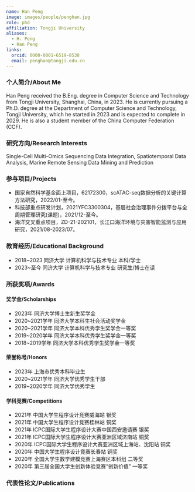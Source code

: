 ```yaml
---
name: Han Peng
image: images/people/penghan.jpg
role: phd
affiliation: Tongji University
aliases:
  - H. Peng
  - Han Peng
links:
  orcid: 0000-0001-6519-8538
  email: penghan@tongji.edu.cn
---
```


### 个人简介/About Me
Han Peng received the B.Eng. degree in Computer Science and Technology from Tongji University, Shanghai, China, in 2023. He is currently pursuing a Ph.D. degree at the Department of Computer Science and Technology, Tongji University, which he started in 2023 and is expected to complete in 2029. He is also a student member of the China Computer Federation (CCF).

### 研究方向/Research Interests
Single-Cell Multi-Omics Sequencing Data Integration, Spatiotemporal Data Analysis, Marine Remote Sensing Data Mining and Prediction

### 参与项目/Projects
- 国家自然科学基金面上项目，62172300，scATAC-seq数据分析的关键计算方法研究，2022/01-至今。
- 科技部重点研发计划，2021YFC3300304，基层社会治理事件分拨平台与全周期管理研究(课题)，2021/12-至今。
- 海洋交叉重点项目，ZD-21-202101，长江口海洋环境与灾害智能监测与应用研究，2021/08-2023/07。

### 教育经历/Educational Background
- 2018~2023 同济大学 计算机科学与技术专业 本科/学士
- 2023~至今 同济大学 计算机科学与技术专业 研究生/博士在读

### 所获奖项/Awards

#### 奖学金/Scholarships
- 2023年 同济大学博士生新生奖学金
- 2020~2021学年 同济大学本科生社会活动奖学金
- 2020~2021学年 同济大学本科优秀学生奖学金一等奖
- 2019~2020学年 同济大学本科优秀学生奖学金一等奖
- 2018~2019学年 同济大学本科优秀学生奖学金一等奖
  
#### 荣誉称号/Honors
- 2023年 上海市优秀本科毕业生
- 2020~2021学年 同济大学优秀学生干部
- 2019~2020学年 同济大学优秀学生
  
#### 学科竞赛/Competitions
- 2021年 中国大学生程序设计竞赛威海站 银奖
- 2021年 中国大学生程序设计竞赛桂林站 铜奖
- 2021年 ICPC国际大学生程序设计大赛中国西安邀请赛 银奖
- 2021年 ICPC国际大学生程序设计大赛亚洲区域济南站 铜奖
- 2020年 ICPC国际大学生程序设计大赛亚洲区域上海站、沈阳站 铜奖
- 2020年 中国大学生程序设计竟赛长春站 铜奖
- 2020年 全国大学生数学建模竞赛上海赛区本科组 二等奖
- 2020年 第三届全国大学生创新体验竞赛“创新价值” 一等奖

### 代表性论文/Publications
